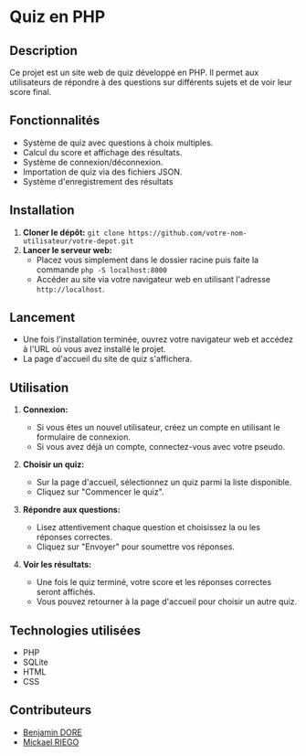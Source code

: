 # Quiz en PHP

## Description

Ce projet est un site web de quiz développé en PHP. Il permet aux utilisateurs de répondre à des questions sur différents sujets et de voir leur score final.

## Fonctionnalités

* Système de quiz avec questions à choix multiples.
* Calcul du score et affichage des résultats.
* Système de connexion/déconnexion.
* Importation de quiz via des fichiers JSON.
* Système d'enregistrement des résultats

## Installation

1. **Cloner le dépôt:** `git clone https://github.com/votre-nom-utilisateur/votre-depot.git`
2. **Lancer le serveur web:**
    * Placez vous simplement dans le dossier racine puis faite la commande `php -S localhost:8000`
    * Accéder au site via votre navigateur web en utilisant l'adresse `http://localhost`.

## Lancement

* Une fois l'installation terminée, ouvrez votre navigateur web et accédez à l'URL où vous avez installé le projet.
* La page d'accueil du site de quiz s'affichera.

## Utilisation

1. **Connexion:**
    * Si vous êtes un nouvel utilisateur, créez un compte en utilisant le formulaire de connexion.
    * Si vous avez déjà un compte, connectez-vous avec votre pseudo.

2. **Choisir un quiz:**
    * Sur la page d'accueil, sélectionnez un quiz parmi la liste disponible.
    * Cliquez sur "Commencer le quiz".

3. **Répondre aux questions:**
    * Lisez attentivement chaque question et choisissez la ou les réponses correctes.
    * Cliquez sur "Envoyer" pour soumettre vos réponses.

4. **Voir les résultats:**
    * Une fois le quiz terminé, votre score et les réponses correctes seront affichés.
    * Vous pouvez retourner à la page d'accueil pour choisir un autre quiz.

## Technologies utilisées

* PHP
* SQLite
* HTML
* CSS

## Contributeurs

*   [Benjamin DORE](https://github.com/ArKoSs145)
*   [Mickael RIEGO](https://github.com/IckaeEtu)